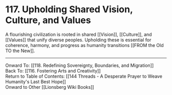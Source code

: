 # 117. Upholding Shared Vision, Culture, and Values

A flourishing civilization is rooted in shared [[Vision]], [[Culture]], and [[Values]] that unify diverse peoples. Upholding these is essential for coherence, harmony, and progress as humanity transitions [[FROM the Old TO the New]].

____

Onward To: [[118. Redefining Sovereignty, Boundaries, and Migration]]  
Back To: [[116. Fostering Arts and Creativity]]  
Return to Table of Contents: [[144 Threads - A Desperate Prayer to Weave Humanity's Last Best Hope]]  
Onward to Other [[Lionsberg Wiki Books]]  